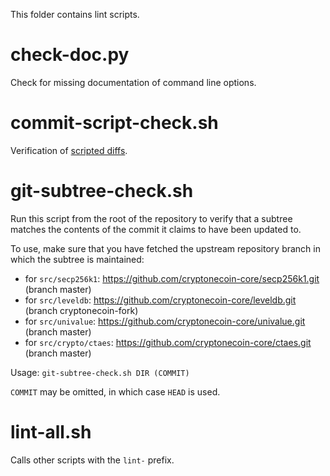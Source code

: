 This folder contains lint scripts.

check-doc.py
============
Check for missing documentation of command line options.

commit-script-check.sh
======================
Verification of [scripted diffs](/doc/developer-notes.md#scripted-diffs).

git-subtree-check.sh
====================
Run this script from the root of the repository to verify that a subtree matches the contents of
the commit it claims to have been updated to.

To use, make sure that you have fetched the upstream repository branch in which the subtree is
maintained:
* for `src/secp256k1`: https://github.com/cryptonecoin-core/secp256k1.git (branch master)
* for `src/leveldb`: https://github.com/cryptonecoin-core/leveldb.git (branch cryptonecoin-fork)
* for `src/univalue`: https://github.com/cryptonecoin-core/univalue.git (branch master)
* for `src/crypto/ctaes`: https://github.com/cryptonecoin-core/ctaes.git (branch master)

Usage: `git-subtree-check.sh DIR (COMMIT)`

`COMMIT` may be omitted, in which case `HEAD` is used.

lint-all.sh
===========
Calls other scripts with the `lint-` prefix.
